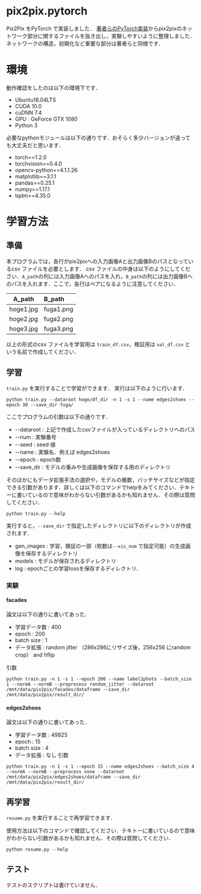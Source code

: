 # pix2pix.pytorch
Pix2Pix をPyTorch で実装しました．
[著者らのPyTorch実装](https://github.com/junyanz/pytorch-CycleGAN-and-pix2pix)からpix2pixのネットワーク部分に関するファイルを抜き出し，実験しやすいように整理しました．ネットワークの構造，初期化など重要な部分は著者らと同様です．

# 環境
動作確認をしたのは以下の環境下です．

- Ubuntu18.04LTS
- CUDA 10.0
- cuDNN 7.4
- GPU : GeForce GTX 1080
- Python 3

必要なpythonモジュールは以下の通りです．おそらく多少バージョンが違っても大丈夫だと思います．

- torch==1.2.0
- torchvision==0.4.0
- opencv-python==4.1.1.26
- matplotlib==3.1.1
- pandas==0.25.1
- numpy==1.17.1
- tqdm==4.35.0

# 学習方法
## 準備
本プログラムでは，各行がpix2pixへの入力画像Aと出力画像Bのパスとなっているcsv ファイルを必要とします．
csv ファイルの中身は以下のようにしてください．`A_path`の列には入力画像Aへのパスを入れ，`B_path`の列には出力画像Bへのパスを入れます．ここで，各行はペアになるように注意してください．

| A_path | B_path |
|:----:|:----|
|hoge1.jpg | fuga1.png|
|hoge2.jpg | fuga2.png|
|hoge3.jpg | fuga3.png|

以上の形式のcsv ファイルを学習用は `train_df.csv`，検証用は `val_df.csv` という名前で作成してください．

## 学習
`train.py` を実行することで学習ができます．
実行は以下のように行います．

```
python train.py --dataroot hoge/df_dir -n 1 -s 1 --name edges2shoes --epoch 30 --save_dir fuga/
```

ここでプログラムの引数は以下の通りです．
- --dataroot : 上記で作成したcsvファイルが入っているディレクトリへのパス
- --num : 実験番号
- --seed : seed 値
- --name : 実験名．例えば edges2shoes
- --epoch : epoch数
- --save_dir : モデルの重みや生成画像を保存する用のディレクトリ

そのほかにもデータ拡張手法の選択や，モデルの層数，バッチサイズなどが指定できる引数があります．詳しくは以下のコマンドでhelpをみてください．テキトーに書いているので意味がわからない引数があるかも知れません．その際は質問してください．
```
python train.py --help
```

実行すると，`--save_dir` で指定したディレクトリに以下のディレクトリが作成されます．
- gen_images : 学習，検証の一部（枚数は`--vis_num` で指定可能）の生成画像を保存するディレクトリ
- models : モデルが保存されるディレクトリ
- log : epochごとの学習lossを保存するディレクトリ．
### 実験
#### facades
論文は以下の通りに書いてあった．
- 学習データ数 : 400
- epoch : 200
- batch size : 1
- データ拡張 : random jitter （286x286にリサイズ後，256x256 にrandom crop） and hflip

引数
```
python train.py -n 1 -s 1 --epoch 200 --name label2photo --batch_size 1 --normA --normB --preprocess random_jitter --dataroot /mnt/data/pix2pix/facades/dataframe --save_dir /mnt/data/pix2pix/result_dir/
```
#### edges2shoes
論文は以下の通りに書いてあった．
- 学習データ数 : 49825
- epoch : 15
- batch size : 4
- データ拡張 : なし
引数
```
python train.py -n 1 -s 1 --epoch 15 --name edges2shoes --batch_size 4 --normA --normB --preprocess none --dataroot /mnt/data/pix2pix/edges2shoes/dataframe --save_dir /mnt/data/pix2pix/result_dir/
```
## 再学習
`resume.py` を実行することで再学習できます．

使用方法は以下のコマンドで確認してください．テキトーに書いているので意味がわからない引数があるかも知れません．その際は質問してください．

```
python resume.py --help
```

## テスト
テストのスクリプトは書けていません．
